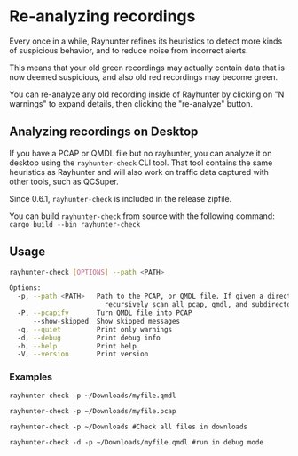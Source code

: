 # Re-analyzing recordings

Every once in a while, Rayhunter refines its heuristics to detect more kinds of
suspicious behavior, and to reduce noise from incorrect alerts.

This means that your old green recordings may actually contain data that is now
deemed suspicious, and also old red recordings may become green.

You can re-analyze any old recording inside of Rayhunter by clicking on "N
warnings" to expand details, then clicking the "re-analyze" button.

## Analyzing recordings on Desktop

If you have a PCAP or QMDL file but no rayhunter, you can analyze it on desktop
using the `rayhunter-check` CLI tool. That tool contains the same heuristics as
Rayhunter and will also work on traffic data captured with other tools, such as
QCSuper.

Since 0.6.1, `rayhunter-check` is included in the release zipfile.

You can build `rayhunter-check` from source with the following command:
`cargo build --bin rayhunter-check` 

## Usage
```sh
rayhunter-check [OPTIONS] --path <PATH>

Options:
  -p, --path <PATH>   Path to the PCAP, or QMDL file. If given a directory will 
                        recursively scan all pcap, qmdl, and subdirectories 
  -P, --pcapify       Turn QMDL file into PCAP     
      --show-skipped  Show skipped messages
  -q, --quiet         Print only warnings
  -d, --debug         Print debug info 
  -h, --help          Print help
  -V, --version       Print version
```
### Examples 
`rayhunter-check -p ~/Downloads/myfile.qmdl`

`rayhunter-check -p ~/Downloads/myfile.pcap`

`rayhunter-check -p ~/Downloads #Check all files in downloads`

`rayhunter-check -d -p ~/Downloads/myfile.qmdl #run in debug mode`
